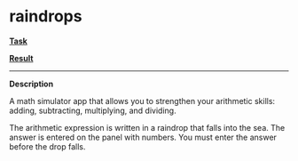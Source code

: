 # raindrops

**[Task](https://github.com/rolling-scopes-school/tasks/blob/master/tasks/stage-0/raindrops.md)**

**[Result](https://leonidshatilo.github.io/raindrops/)**

---

**Description**

A math simulator app that allows you to strengthen your arithmetic skills: adding, subtracting, multiplying, and dividing.

The arithmetic expression is written in a raindrop that falls into the sea. The answer is entered on the panel with numbers. You must enter the answer before the drop falls.